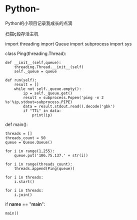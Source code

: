 # Python-
Python的小项目记录我成长的点滴

扫描ç段存活主机

import threading
import Queue
import subprocess
import sys

class Ping(threading.Thread):

    def __init__(self,queue):
        threading.Thread.__init__(self)
        self._queue = queue

    def run(self):
        result = []
        while not self._queue.empty():
            ip = self._queue.get()
            result = subprocess.Popen('ping -n 2 %s'%ip,stdout=subprocess.PIPE)
            data = result.stdout.read().decode('gbk')
            if "TTL" in data:
                print(ip)



def main():

    threads = []
    threads_count = 50
    queue = Queue.Queue()

    for i in range(1,255):
        queue.put('106.75.137.' + str(i))

    for i in range(threads_count):
        threads.append(Ping(queue))

    for i in threads:
        i.start()

    for i in threads:
        i.join()

if __name__ == "__main__":

    main()
